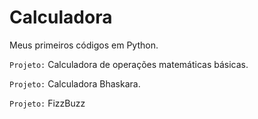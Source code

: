 # Calculadora

Meus primeiros códigos em Python.

`Projeto:` Calculadora de operações matemáticas básicas.

`Projeto:` Calculadora Bhaskara.

`Projeto:` FizzBuzz
